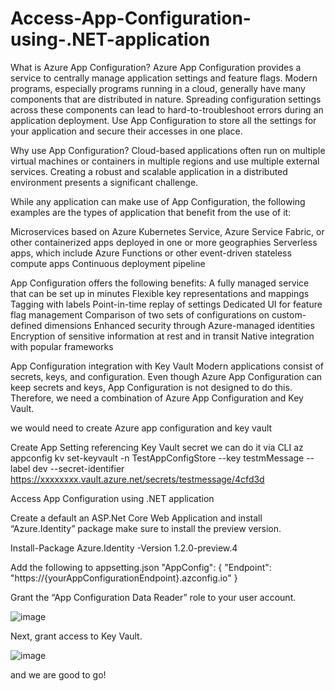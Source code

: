# Access-App-Configuration-using-.NET-application

What is Azure App Configuration?
Azure App Configuration provides a service to centrally manage application settings and feature flags. Modern programs, especially programs running in a cloud, generally have many components that are distributed in nature. Spreading configuration settings across these components can lead to hard-to-troubleshoot errors during an application deployment. Use App Configuration to store all the settings for your application and secure their accesses in one place.

Why use App Configuration?
Cloud-based applications often run on multiple virtual machines or containers in multiple regions and use multiple external services. Creating a robust and scalable application in a distributed environment presents a significant challenge.

While any application can make use of App Configuration, the following examples are the types of application that benefit from the use of it:

Microservices based on Azure Kubernetes Service, Azure Service Fabric, or other containerized apps deployed in one or more geographies
Serverless apps, which include Azure Functions or other event-driven stateless compute apps
Continuous deployment pipeline

App Configuration offers the following benefits:
A fully managed service that can be set up in minutes
Flexible key representations and mappings
Tagging with labels
Point-in-time replay of settings
Dedicated UI for feature flag management
Comparison of two sets of configurations on custom-defined dimensions
Enhanced security through Azure-managed identities
Encryption of sensitive information at rest and in transit
Native integration with popular frameworks

App Configuration integration with Key Vault
Modern applications consist of secrets, keys, and configuration. Even though Azure App Configuration can keep secrets and keys, App Configuration is not designed to do this. Therefore, we need a combination of Azure App Configuration and Key Vault.

we would need to create Azure app configuration and key vault 

Create App Setting referencing Key Vault secret
we can do it via CLI
az appconfig kv set-keyvault -n TestAppConfigStore --key testmMessage --label dev --secret-identifier https://xxxxxxxx.vault.azure.net/secrets/testmessage/4cfd3d

Access App Configuration using .NET application

Create a default an ASP.Net Core Web Application and install “Azure.Identity” package make sure to install the preview version.

Install-Package Azure.Identity -Version 1.2.0-preview.4

Add the following to appsetting.json
"AppConfig": { "Endpoint": "https://{yourAppConfigurationEndpoint}.azconfig.io" }

Grant the “App Configuration Data Reader” role to your user account.

![image](https://user-images.githubusercontent.com/58148717/104049905-60c96180-51ab-11eb-939a-57c18d35fde2.png)

Next, grant access to Key Vault.

![image](https://user-images.githubusercontent.com/58148717/104050056-9a9a6800-51ab-11eb-86db-6bc4afc7da46.png)

and we are good to go!










